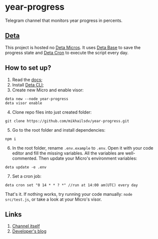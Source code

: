 # year-progress

Telegram channel that monitors year progress in percents.

## [Deta](https://www.deta.sh/)

This project is hosted no [Deta Micros](https://docs.deta.sh/docs/micros/about). It uses [Deta Base](https://docs.deta.sh/docs/base/about) to save the progress state and [Deta Cron](https://docs.deta.sh/docs/micros/cron) to execute the script every day.

## How to set up?

1. Read the [docs](https://docs.deta.sh/docs/home);
2. Install [Deta CLI](https://docs.deta.sh/docs/cli/install);
3. Create new Micro and enable visor:

```
deta new --node year-progress
deta visor enable
```

4. Clone repo files into just created folder:

```
git clone https://github.com/mikhailsdv/year-progress.git
```

5. Go to the root folder and install dependencies:

```
npm i
```

6. In the root folder, rename `.env.example` to `.env`. Open it with your code editor and fill the missing variables. All the variables are well-commented. Then update your Micro's environment variables:

```
deta update -e .env
```

7. Set a cron job:

```
deta cron set "0 14 * * ? *" //run at 14:00 am(UTC) every day
```

That's it. If nothing works, try running your code manually: `node src/test.js`, or take a look at your Micro's visor.

## Links

1. [Channel itself](https://t.me/YearProgressBar)
2. [Developer's blog](https://t.me/FilteredInternet)
